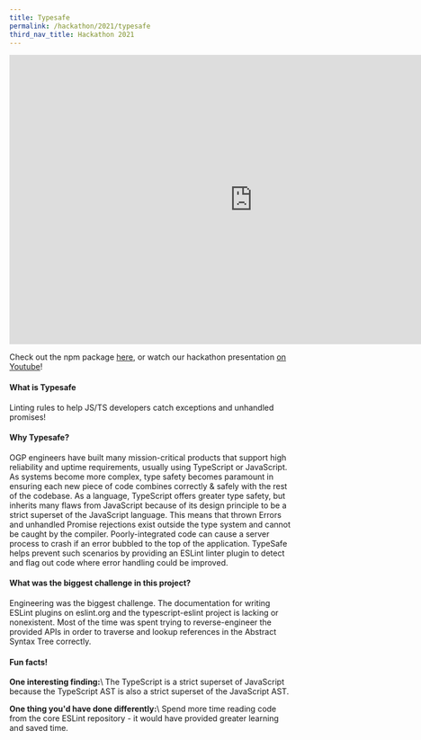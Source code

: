 ```yaml
---
title: Typesafe
permalink: /hackathon/2021/typesafe
third_nav_title: Hackathon 2021
---
```


<iframe src="https://docs.google.com/presentation/d/e/2PACX-1vQz1r9EmNASnfeummp-DLLy3DuVnC4mkJO6KxLe9eB1ImsT3NUJ-MWqt1MEb3iwfmRMWoj8Yw2cTDwp/embed?start=false&loop=false&delayms=3000" frameborder="0" width="864" height="515" allowfullscreen="true" mozallowfullscreen="true" webkitallowfullscreen="true"></iframe>

Check out the npm package [here](https://www.npmjs.com/package/eslint-plugin-typesafe), or watch our hackathon presentation [on Youtube](https://www.youtube.com/embed/bMwZrRxlOuI)!

#### What is Typesafe
Linting rules to help JS/TS developers catch exceptions and unhandled promises!

#### Why Typesafe?
OGP engineers have built many mission-critical products that support high reliability and uptime requirements, usually using TypeScript or JavaScript. As systems become more complex, type safety becomes paramount in ensuring each new piece of code combines correctly & safely with the rest of the codebase. As a language, TypeScript offers greater type safety, but inherits many flaws from JavaScript because of its design principle to be a strict superset of the JavaScript language. This means that thrown Errors and unhandled Promise rejections exist outside the type system and cannot be caught by the compiler. Poorly-integrated code can cause a server process to crash if an error bubbled to the top of the application. TypeSafe helps prevent such scenarios by providing an ESLint linter plugin to detect and flag out code where error handling could be improved.

#### What was the biggest challenge in this project? 
Engineering was the biggest challenge. The documentation for writing ESLint plugins on eslint.org and the typescript-eslint project is lacking or nonexistent. Most of the time was spent trying to reverse-engineer the provided APIs in order to traverse and lookup references in the Abstract Syntax Tree correctly.


#### Fun facts!
**One interesting finding:**\\
The TypeScript is a strict superset of JavaScript because the TypeScript AST is also a strict superset of the JavaScript AST.

**One thing you'd have done differently:**\\
Spend more time reading code from the core ESLint repository - it would have provided greater learning and saved time.